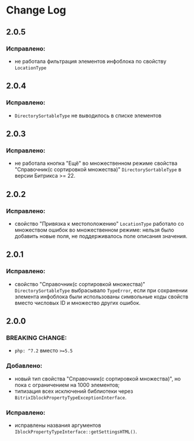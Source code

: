 Change Log
==========

2.0.5
-----

### Исправлено:

- не работала фильтрация элементов инфоблока по свойству `LocationType`

2.0.4
-----

### Исправлено:

- `DirectorySortableType` не выводилось в списке элементов

2.0.3
-----

### Исправлено:

- не работала кнопка "Ещё" во множественном режиме свойства "Справочник(с сортировкой
  множества)" `DirectorySortableType` в версии Битрикса >= 22.

2.0.2
-----

### Исправлено:

- свойство "Привязка к местоположению" `LocationType` работало со множеством ошибок во множественном режиме: нельзя было
  добавить новые поля, не поддерживалось поле описания значения.

2.0.1
-----

### Исправлено:

- свойство "Справочник(с сортировкой множества)" `DirectorySortableType` выбрасывало `TypeError`, если при сохранении
  элемента инфоблока были использованы символьные коды свойств вместо числовых ID и множество других ошибок.

2.0.0
-----

### BREAKING CHANGE:

- `php: ^7.2` вместо `>=5.5`

### Добавлено:

- новый тип свойства "Справочник(с сортировкой множества)", но пока с ограничением на 1000 элементов;
- типизация всех исключений библиотеки через `BitrixIblockPropertyTypeExceptionInterface`.

### Исправлено:

- исправлены названия аргументов `IblockPropertyTypeInterface::getSettingsHTML()`.
